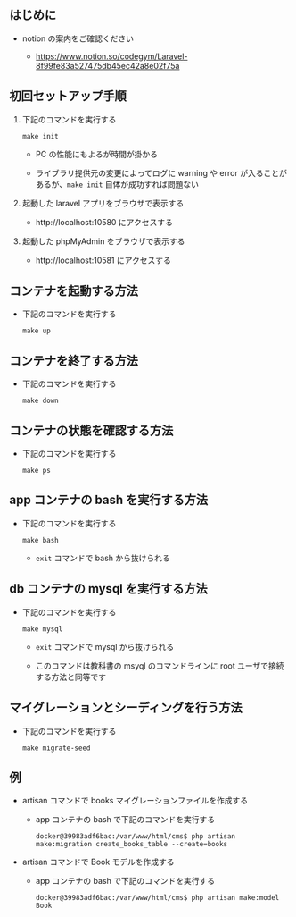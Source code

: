 ## はじめに

- notion の案内をご確認ください

  - https://www.notion.so/codegym/Laravel-8f99fe83a527475db45ec42a8e02f75a

## 初回セットアップ手順

1. 下記のコマンドを実行する

   ```
   make init
   ```

   - PC の性能にもよるが時間が掛かる

   - ライブラリ提供元の変更によってログに warning や error が入ることがあるが、`make init` 自体が成功すれば問題ない

1. 起動した laravel アプリをブラウザで表示する

   - http://localhost:10580 にアクセスする

1. 起動した phpMyAdmin をブラウザで表示する

   - http://localhost:10581 にアクセスする

## コンテナを起動する方法

- 下記のコマンドを実行する

  ```
  make up
  ```

## コンテナを終了する方法

- 下記のコマンドを実行する

  ```
  make down
  ```

## コンテナの状態を確認する方法

- 下記のコマンドを実行する

  ```
  make ps
  ```

## app コンテナの bash を実行する方法

- 下記のコマンドを実行する

  ```
  make bash
  ```

  - `exit` コマンドで bash から抜けられる

## db コンテナの mysql を実行する方法

- 下記のコマンドを実行する

  ```
  make mysql
  ```

  - `exit` コマンドで mysql から抜けられる

  - このコマンドは教科書の msyql のコマンドラインに root ユーザで接続する方法と同等です

## マイグレーションとシーディングを行う方法

- 下記のコマンドを実行する

  ```
  make migrate-seed
  ```

## 例

- artisan コマンドで books マイグレーションファイルを作成する

  - app コンテナの bash で下記のコマンドを実行する

    ```
    docker@39983adf6bac:/var/www/html/cms$ php artisan make:migration create_books_table --create=books
    ```

- artisan コマンドで Book モデルを作成する

  - app コンテナの bash で下記のコマンドを実行する

    ```
    docker@39983adf6bac:/var/www/html/cms$ php artisan make:model Book
    ```
